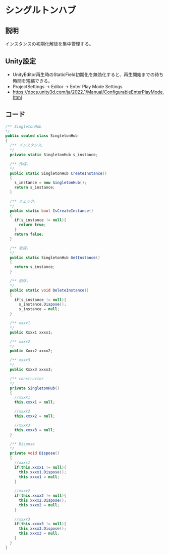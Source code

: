 # シングルトンハブ

## 説明
インスタンスの初期化解放を集中管理する。

## Unity設定
* UnityEditor再生時のStaticField初期化を無効化すると、再生開始までの待ち時間を短縮できる。
* ProjectSettings -> Editor -> Enter Play Mode Settings
* https://docs.unity3d.com/ja/2022.1/Manual/ConfigurableEnterPlayMode.html

## コード
```cs
/** SingletonHub
*/
public sealed class SingletonHub
{
  /** インスタンス。
  */
  private static SingletonHub s_instance;

  /** 作成。
  */
  public static SingletonHub CreateInstance()
  {
    s_instance = new SingletonHub();
    return s_instance;
  }

  /** チェック。
  */
  public static bool IsCreateInstance()
  {
    if(s_instance != null){
      return true;
    }
    return false;
  }

  /** 取得。
  */
  public static SingletonHub GetInstance()
  {
    return s_instance;			
  }

  /** 削除。
  */
  public static void DeleteInstance()
  {
    if(s_instance != null){
      s_instance.Dispose();
      s_instance = null;
  }

  /** xxxx1
  */
  public Xxxx1 xxxx1;

  /** xxxx2
  */
  public Xxxx2 xxxx2;

  /** xxxx3
  */
  public Xxxx3 xxxx3;

  /** constructor
  */
  private SingletonHub()
  {
    //xxxx1
    this.xxxx1 = null;

    //xxxx2
    this.xxxx2 = null;

    //xxxx3
    this.xxxx3 = null; 
  }

  /** Dispose
  */
  private void Dispose()
  {
    //xxxx1
    if(this.xxxx1 != null){
      this.xxxx1.Dispose();
      this.xxxx1 = null;
    }
    
    //xxxx2
    if(this.xxxx2 != null){
      this.xxxx2.Dispose();
      this.xxxx2 = null;
    }
    
    //xxxx3
    if(this.xxxx3 != null){
      this.xxxx3.Dispose();
      this.xxxx3 = null;
    }
  }
}
```

